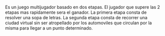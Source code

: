 Es un juego multijugador basado en dos etapas. El jugador que supere las 2 etapas mas rapidamente sera el ganador. La primera etapa consta de resolver una sopa de letras. La segunda etapa consta de recorrer una ciudad virtual sin ser atropellado por los automoviles que circulan por la misma para llegar a un punto determinado.